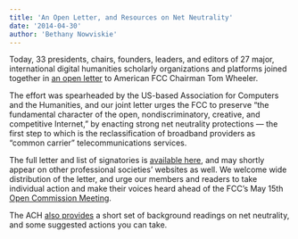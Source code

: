 ```yaml
---
title: 'An Open Letter, and Resources on Net Neutrality'
date: '2014-04-30'
author: 'Bethany Nowviskie'
---
```

Today, 33 presidents, chairs, founders, leaders, and editors of 27 major, international digital humanities scholarly organizations and platforms joined together in [an open letter](http://ach.org/news/2014/04/open-letter-on-net-neutrality/) to American FCC Chairman Tom Wheeler.

The effort was spearheaded by the US-based Association for Computers and the Humanities, and our joint letter urges the FCC to preserve “the fundamental character of the open, nondiscriminatory, creative, and competitive Internet,” by enacting strong net neutrality protections — the first step to which is the reclassification of broadband providers as “common carrier” telecommunications services.

The full letter and list of signatories is [available here](http://ach.org/news/2014/04/open-letter-on-net-neutrality/), and may shortly appear on other professional societies’ websites as well. We welcome wide distribution of the letter, and urge our members and readers to take individual action and make their voices heard ahead of the FCC’s May 15th [Open Commission Meeting](http://www.fcc.gov/events/open-commission-meeting-may-2014).

The ACH [also provides](http://ach.org/activities/net-neutrality-info-and-action/) a short set of background readings on net neutrality, and some suggested actions you can take.